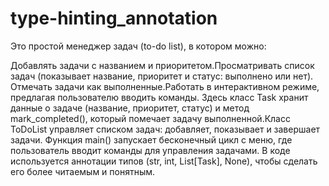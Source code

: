 # type-hinting_annotation

Это простой менеджер задач (to-do list), в котором можно:

Добавлять задачи с названием и приоритетом.Просматривать список задач (показывает название, приоритет и статус: выполнено или нет).
Отмечать задачи как выполненные.Работать в интерактивном режиме, предлагая пользователю вводить команды.
Здесь класс Task хранит данные о задаче (название, приоритет, статус) и метод mark_completed(), который помечает задачу выполненной.Класс ToDoList управляет списком задач: добавляет, показывает и завершает задачи.
Функция main() запускает бесконечный цикл с меню, где пользователь вводит команды для управления задачами.
В коде используется аннотации типов (str, int, List[Task], None), чтобы сделать его более читаемым и понятным.

